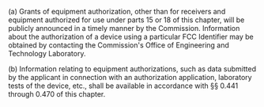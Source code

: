 (a) Grants of equipment authorization, other than for receivers and equipment authorized for use under parts 15 or 18 of this chapter, will be publicly announced in a timely manner by the Commission. Information about the authorization of a device using a particular FCC Identifier may be obtained by contacting the Commission's Office of Engineering and Technology Laboratory.

(b) Information relating to equipment authorizations, such as data submitted by the applicant in connection with an authorization application, laboratory tests of the device, etc., shall be available in accordance with §§ 0.441 through 0.470 of this chapter.

